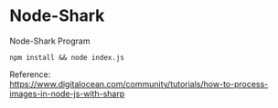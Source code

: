 # Node-Shark
Node-Shark Program

```
npm install && node index.js
```


Reference:<br>
https://www.digitalocean.com/community/tutorials/how-to-process-images-in-node-js-with-sharp

